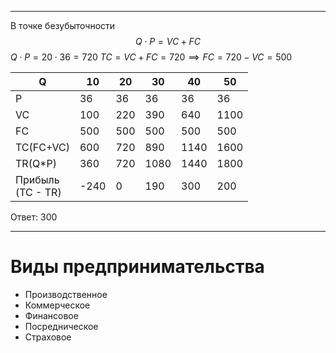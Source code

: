 ___
В точке безубыточности $$
Q\cdot{P}=VC+FC
$$
$Q\cdot{}P=20\cdot{}36=720$
$TC=VC+FC=720\implies{FC=720-VC=500}$

| Q                    | 10   | 20  | 30   | 40   | 50   |
| -------------------- | ---- | --- | ---- | ---- | ---- |
| P                    | 36   | 36  | 36   | 36   | 36   |
| VC                   | 100  | 220 | 390  | 640  | 1100 |
| FC                   | 500  | 500 | 500  | 500  | 500  |
| TC(FC+VC)            | 600  | 720 | 890  | 1140 | 1600 |
| TR(Q*P)              | 360  | 720 | 1080 | 1440 | 1800 |
| Прибыль<br>(TC - TR) | -240 | 0   | 190  | 300  | 200  |

Ответ: 300 
___
# Виды предпринимательства
- Производственное
- Коммерческое
- Финансовое
- Посредническое
- Страховое
